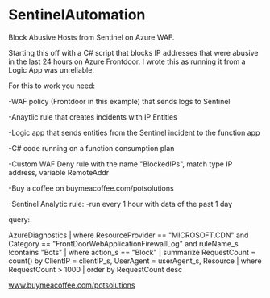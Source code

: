 # SentinelAutomation

Block Abusive Hosts from Sentinel on Azure WAF.

Starting this off with a C# script that blocks IP addresses that were abusive in the last 24 hours on Azure Frontdoor. I wrote this as running it from a Logic App was unreliable.

For this to work you need:

-WAF policy (Frontdoor in this example) that sends logs to Sentinel

-Anaytlic rule that creates incidents with IP Entities

-Logic app that sends entities from the Sentinel incident to the function app

-C# code running on a function consumption plan

-Custom WAF Deny rule with the name "BlockedIPs", match type IP address, variable RemoteAddr

-Buy a coffee on buymeacoffee.com/potsolutions

-Sentinel Analytic rule:
-run every 1 hour with data of the past 1 day

query:


AzureDiagnostics
| where ResourceProvider == "MICROSOFT.CDN"
    and Category == "FrontDoorWebApplicationFirewallLog"
    and ruleName_s !contains "Bots"
| where action_s == "Block"
| summarize RequestCount = count() by ClientIP = clientIP_s, UserAgent = userAgent_s, Resource
| where RequestCount > 1000
| order by RequestCount desc


www.buymeacoffee.com/potsolutions
